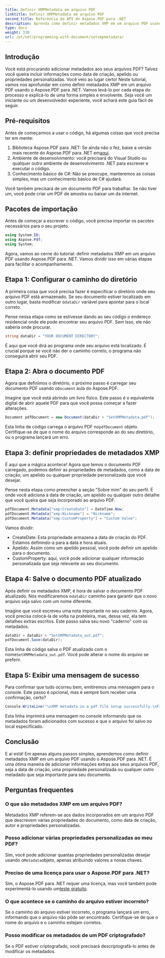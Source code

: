 ```yaml
---
title: Definir XMPMetadata em arquivo PDF
linktitle: Definir XMPMetadata em arquivo PDF
second_title: Referência da API do Aspose.PDF para .NET
description: Aprenda como definir metadados XMP em um arquivo PDF usando Aspose.PDF para .NET. Este guia passo a passo o guia por todo o processo, desde a configuração até o salvamento do documento.
type: docs
weight: 330
url: /pt/net/programming-with-document/setxmpmetadata/
---
```

## Introdução

Você está procurando adicionar metadados aos seus arquivos PDF? Talvez você queira incluir informações como data de criação, apelido ou propriedades personalizadas. Você veio ao lugar certo! Neste tutorial, vamos nos aprofundar em como definir metadados XMP em um arquivo PDF usando o Aspose.PDF para .NET. Vamos levá-lo por cada etapa do processo e explicá-lo de uma forma simples e envolvente. Seja você um iniciante ou um desenvolvedor experiente, você achará este guia fácil de seguir.

## Pré-requisitos

Antes de começarmos a usar o código, há algumas coisas que você precisa ter em mente:

1.  Biblioteca Aspose.PDF para .NET: Se ainda não o fez, baixe a versão mais recente do Aspose.PDF para .NET em[aqui](https://releases.aspose.com/pdf/net/).
2. Ambiente de desenvolvimento: você precisará do Visual Studio ou qualquer outro ambiente de desenvolvimento .NET para escrever e executar o código.
3. Conhecimento básico de C#: Não se preocupe, manteremos as coisas simples, mas um conhecimento básico de C# ajudará.

Você também precisará de um documento PDF para trabalhar. Se não tiver um, você pode criar um PDF de amostra ou baixar um da internet.

## Pacotes de importação

Antes de começar a escrever o código, você precisa importar os pacotes necessários para o seu projeto.

```csharp
using System.IO;
using Aspose.Pdf;
using System;
```

Agora, vamos ao cerne do tutorial: definir metadados XMP em um arquivo PDF usando Aspose.PDF para .NET. Vamos dividir isso em várias etapas para facilitar o acompanhamento.

## Etapa 1: Configurar o caminho do diretório

 A primeira coisa que você precisa fazer é especificar o diretório onde seu arquivo PDF está armazenado. Se seu documento estiver localizado em outro lugar, basta modificar o`dataDir` variável para apontar para o local correto.

Pense nessa etapa como se estivesse dando ao seu código o endereço residencial onde ele pode encontrar seu arquivo PDF. Sem isso, ele não saberia onde procurar.

```csharp
string dataDir = "YOUR DOCUMENT DIRECTORY";
```

É aqui que você dirá ao programa onde seu arquivo está localizado. É crucial porque se você não der o caminho correto, o programa não conseguirá abrir seu PDF.

## Etapa 2: Abra o documento PDF

 Agora que definimos o diretório, o próximo passo é carregar seu documento PDF usando o`Document` aula do Aspose.PDF.

Imagine que você está abrindo um livro físico. Este passo é o equivalente digital de abrir aquele PDF para que você possa começar a fazer alterações.

```csharp
Document pdfDocument = new Document(dataDir + "SetXMPMetadata.pdf");
```

 Esta linha de código carrega o arquivo PDF no`pdfDocument` objeto. Certifique-se de que o nome do arquivo corresponde ao do seu diretório, ou o programa lançará um erro.

## Etapa 3: definir propriedades de metadados XMP

É aqui que a mágica acontece! Agora que temos o documento PDF carregado, podemos definir as propriedades de metadados, como a data de criação, um apelido ou qualquer propriedade personalizada que você desejar.

Pense nesta etapa como preencher a seção "Sobre mim" do seu perfil. É onde você adiciona a data de criação, um apelido ou qualquer outro detalhe que você queira que seja incorporado ao arquivo PDF.

```csharp
pdfDocument.Metadata["xmp:CreateDate"] = DateTime.Now;
pdfDocument.Metadata["xmp:Nickname"] = "Nickname";
pdfDocument.Metadata["xmp:CustomProperty"] = "Custom Value";
```

Vamos dividir:
- CreateDate: Esta propriedade armazena a data de criação do PDF. Estamos definindo-a para a data e hora atuais.
- Apelido: Assim como um apelido pessoal, você pode definir um apelido para o documento.
- CustomProperty: aqui, você pode adicionar qualquer informação personalizada que seja relevante ao seu documento.

## Etapa 4: Salve o documento PDF atualizado

 Após definir os metadados XMP, é hora de salvar o documento PDF atualizado. Nós modificaremos o`dataDir` caminho para garantir que o novo arquivo seja salvo com um nome diferente.

Imagine que você escreveu uma nota importante no seu caderno. Agora, você precisa colocá-la de volta na prateleira, mas, dessa vez, ela tem detalhes extras escritos. Este passo salva seu novo "caderno" com os metadados.

```csharp
dataDir = dataDir + "SetXMPMetadata_out.pdf";
pdfDocument.Save(dataDir);
```

 Esta linha de código salva o PDF atualizado com o nome`SetXMPMetadata_out.pdf`. Você pode alterar o nome do arquivo se preferir.

## Etapa 5: Exibir uma mensagem de sucesso

Para confirmar que tudo ocorreu bem, emitiremos uma mensagem para o console. Este passo é opcional, mas é sempre bom receber uma confirmação, certo?

```csharp
Console.WriteLine("\nXMP metadata in a pdf file setup successfully.\nFile saved at " + dataDir);
```

Esta linha imprimirá uma mensagem no console informando que os metadados foram adicionados com sucesso e que o arquivo foi salvo no local especificado.

## Conclusão

E aí está! Em apenas alguns passos simples, aprendemos como definir metadados XMP em um arquivo PDF usando o Aspose.PDF para .NET. É uma ótima maneira de adicionar informações extras aos seus arquivos PDF, seja a data de criação, uma propriedade personalizada ou qualquer outro metadado que seja importante para seu documento.


## Perguntas frequentes

### O que são metadados XMP em um arquivo PDF?  
Metadados XMP referem-se aos dados incorporados em um arquivo PDF que descrevem várias propriedades do documento, como data de criação, autor e propriedades personalizadas.

### Posso adicionar várias propriedades personalizadas ao meu PDF?  
 Sim, você pode adicionar quantas propriedades personalizadas desejar usando o`Metadata`objeto, apenas atribuindo valores a novas chaves.

### Preciso de uma licença para usar o Aspose.PDF para .NET?  
 Sim, o Aspose.PDF para .NET requer uma licença, mas você também pode experimentá-lo usando um[teste gratuito](https://releases.aspose.com/).

### O que acontece se o caminho do arquivo estiver incorreto?  
Se o caminho do arquivo estiver incorreto, o programa lançará um erro, informando que o arquivo não pôde ser encontrado. Certifique-se de que o nome do arquivo e o caminho estejam corretos.

### Posso modificar os metadados de um PDF criptografado?  
Se o PDF estiver criptografado, você precisará descriptografá-lo antes de modificar os metadados.